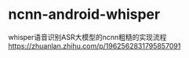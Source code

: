 # ncnn-android-whisper

whisper语音识别ASR大模型的ncnn粗糙的实现流程 https://zhuanlan.zhihu.com/p/1962562831795857091
